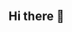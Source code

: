 ## Hi there 👋

<!--
**joaopbv/joaopbv** is a ✨ _special_ ✨ repository because its `README.md` (this file) appears on your GitHub profile.

Here are some ideas to get you started:

- 🔭 I’m currently working on developing my tecnhical skills in data analysis, related to human behavior, psychology and other topics of interest
- 🌱 I’m currently learning the basics of R and Excel for data analysis
- 👯 I’m looking to collaborate data analysis projects involving applied research on human behavior, behavioral or people analytics or related.
- 🤔 I’m looking for help with feedback on my projects, to keep improving and progress in my transition from clinical psychologist to human-centered analytical roles.
- 💬 Ask me about my favorite sports to practice.
- 📫 How to reach me: psi.joaopbv@gmail.com
- 😄 Pronouns: he/him
- ⚡ Fun fact: I'm the first author of a published scientific article on human risk perception and spatial bias and my master dissertation investigate the effect of time of day in cognitive performance of people with mild cognitive impairment. I used quantitative methods, through SPSS to achieve this. I'm also a big belgian beer fan.
-->
